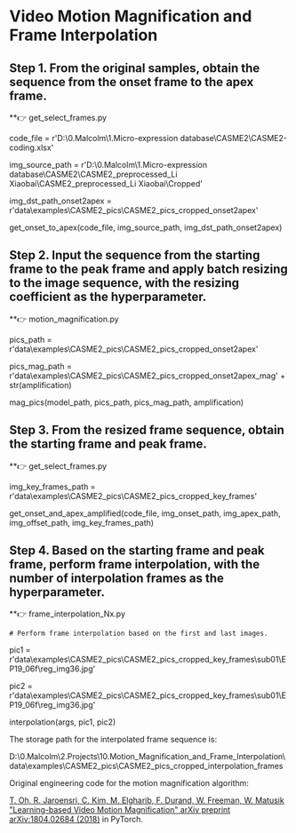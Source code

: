 # Video Motion Magnification and Frame Interpolation

## Step 1. From the original samples, obtain the sequence from the onset frame to the apex frame.

**👉	get_select_frames.py

code_file = r'D:\0.Malcolm\1.Micro-expression database\CASME2\CASME2-coding.xlsx'

img_source_path = r'D:\0.Malcolm\1.Micro-expression database\CASME2\CASME2_preprocessed_Li Xiaobai\CASME2_preprocessed_Li Xiaobai\Cropped'

img_dst_path_onset2apex = r'data\examples\CASME2_pics\CASME2_pics_cropped_onset2apex'

get_onset_to_apex(code_file, img_source_path, img_dst_path_onset2apex)

## Step 2. Input the sequence from the starting frame to the peak frame and apply batch resizing to the image sequence, with the resizing coefficient as the hyperparameter.

**👉	motion_magnification.py

pics_path = r'data\examples\CASME2_pics\CASME2_pics_cropped_onset2apex'

pics_mag_path = r'data\examples\CASME2_pics\CASME2_pics_cropped_onset2apex_mag' + str(amplification)

mag_pics(model_path, pics_path, pics_mag_path, amplification)

## Step 3. From the resized frame sequence, obtain the starting frame and peak frame.

**👉	get_select_frames.py

img_key_frames_path = r'data\examples\CASME2_pics\CASME2_pics_cropped_key_frames'

get_onset_and_apex_amplified(code_file, img_onset_path, img_apex_path, img_offset_path, img_key_frames_path)

## Step 4. Based on the starting frame and peak frame, perform frame interpolation, with the number of interpolation frames as the hyperparameter.

**👉	frame_interpolation_Nx.py

    # Perform frame interpolation based on the first and last images.

pic1 = r'data\examples\CASME2_pics\CASME2_pics_cropped_key_frames\sub01\EP19_06f\reg_img36.jpg'

pic2 = r'data\examples\CASME2_pics\CASME2_pics_cropped_key_frames\sub01\EP19_06f\reg_img36.jpg'

interpolation(args, pic1, pic2)

The storage path for the interpolated frame sequence is:

D:\0.Malcolm\2.Projects\10.Motion_Magnification_and_Frame_Interpolation\data\examples\CASME2_pics\CASME2_pics_cropped_interpolation_frames

Original engineering code for the motion magnification algorithm: 

[T. Oh, R. Jaroensri, C. Kim, M. Elgharib, F. Durand, W. Freeman, W. Matusik "Learning-based Video Motion Magnification" arXiv preprint arXiv:1804.02684 (2018)](https://people.csail.mit.edu/tiam/deepmag/) in PyTorch.
